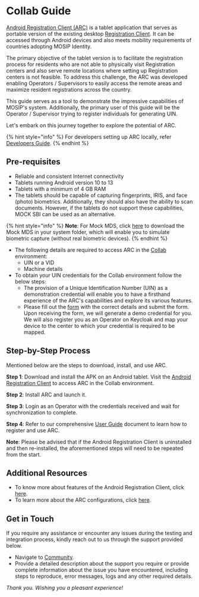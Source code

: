 # Collab Guide

[Android Registration Client (ARC)](../) is a tablet application that serves as portable version of the existing desktop [Registration Client](https://docs.mosip.io/1.2.0/modules/registration-client). It can be accessed through Android devices and also meets mobility requirements of countries adopting MOSIP Identity.

The primary objective of the tablet version is to facilitate the registration process for residents who are not able to physically visit Registration centers and also serve remote locations where setting up Registration centers is not feasible. To address this challenge, the ARC was developed enabling Operators / Supervisors to easily access the remote areas and maximize resident registrations across the country.

This guide serves as a tool to demonstrate the impressive capabilities of MOSIP's system. Additionally, the primary user of this guide will be the Operator / Supervisor trying to register individuals for generating UIN.

Let's embark on this journey together to explore the potential of ARC.

{% hint style="info" %}
For developers setting up ARC locally, refer [Developers Guide](https://docs.mosip.io/1.2.0/modules/android-registration-client/android-registration-client-developer-guide).
{% endhint %}

## Pre-requisites

* Reliable and consistent Internet connectivity
* Tablets running Android version 10 to 13
* Tablets with a minimum of 4 GB RAM
* The tablets should be capable of capturing fingerprints, IRIS, and face (photo) biometrics. Additionally, they should also have the ability to scan documents. However, if the tablets do not support these capabilities, MOCK SBI can be used as an alternative.

{% hint style="info" %}
**Note**: For Mock MDS, click [here](https://drive.google.com/drive/folders/14q7E5pZtfj0eimF3JGzlVfU4eV-MRPCQ) to download the Mock MDS in your system folder, which will enable you to simulate biometric capture (without real biometric devices).
{% endhint %}

* The following details are required to access ARC in the [Collab](https://collab.mosip.net/) environment:
  * UIN or a VID
  * Machine details
* To obtain your UIN credentials for the Collab environment follow the below steps:
  * The provision of a Unique Identification Number (UIN) as a demonstration credential will enable you to have a firsthand experience of the ARC's capabilities and explore its various features.
  * Please fill out the [form](https://docs.google.com/forms/d/e/1FAIpQLScq-HoYkbx37iKtm_v17dn8UZTih-Xv_P93Ew3GEl8H-vH-qA/viewform) with the correct details and submit the form. Upon receiving the form, we will generate a demo credential for you. We will also register you as an Operator on Keycloak and map your device to the center to which your credential is required to be mapped.

## Step-by-Step Process

Mentioned below are the steps to download, install, and use ARC.

**Step 1**: Download and install the APK on an Android tablet. Visit the [Android Registration Client](https://collab.mosip.net/#/dashboard) to access ARC in the Collab environment.

**Step 2**: Install ARC and launch it.

**Step 3**: Login as an Operator with the credentials received and wait for synchronization to complete.

**Step 4**:  Refer to our comprehensive [User Guide](https://docs.mosip.io/1.2.0/modules/android-registration-client/android-registration-client-user-guide) document to learn how to register and use ARC.

**Note**: Please be advised that if the Android Registration Client is uninstalled and then re-installed, the aforementioned steps will need to be repeated from the start.

## Additional Resources

* To know more about features of the Android Registration Client, click [here](https://docs.mosip.io/1.2.0/modules/android-registration-client).
* To learn more about the ARC configurations, click [here](https://docs.mosip.io/1.2.0/modules/android-registration-client/android-registration-client-configuration).

## Get in Touch

If you require any assistance or encounter any issues during the testing and integration process, kindly reach out to us through the support provided below.

* Navigate to [Community](https://community.mosip.io/).
* Provide a detailed description about the support you require or provide complete information about the issue you have encountered, including steps to reproduce, error messages, logs and any other required details.

_Thank you. Wishing you a pleasant experience!_
